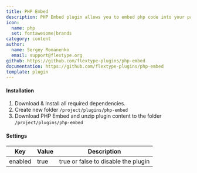 ```yaml
---
title: PHP Embed
description: PHP Embed plugin allows you to embed php code into your page.
icon:
  name: php
  set: fontawesome|brands
category: content
author:
  name: Sergey Romanenko
  email: support@flextype.org
github: https://github.com/flextype-plugins/php-embed
documentation: https://github.com/flextype-plugins/php-embed
template: plugin
---
```


#### Installation

1. Download & Install all required dependencies.
2. Create new folder `/project/plugins/php-embed`
3. Download PHP Embed and unzip plugin content to the folder `/project/plugins/php-embed`

#### Settings

| Key     | Value | Description                         |
| ------- | ----- | ----------------------------------- |
| enabled | true  | true or false to disable the plugin |
